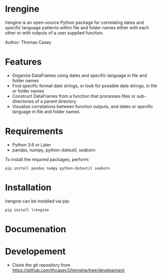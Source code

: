 # lrengine
lrengine is an open-source Python package for correlating dates and specific language patterns within file and folder names either with each other or with outputs of a user supplied function. 

Author:
Thomas Casey

# Features

- Organize DataFrames using dates and specific language in file and folder names
- Find specific format date strings, or look for possible date strings, in file or folder names 
- Construct DataFrames from a function that processes files or sub-directories of a parent directory
- Visualize correlations between function outputs, and dates or specific language in file and folder names

# Requirements

  - Python 3.6 or Later
  - pandas, numpy, python-dateutil, seaborn

To install the required packages, perform:
```console
pip install pandas numpy python-dateutil seaborn
```

# Installation

lrengine can be installed via pip:

```console
pip install lrengine
```

# Documenation


# Developement 

  - Clone the git repository from https://github.com/thcasey3/lrengine/tree/development
